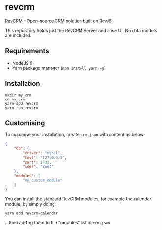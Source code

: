 # revcrm
RevCRM - Open-source CRM solution built on RevJS

This repository holds just the RevCRM Server and base UI. No data models are included.

## Requirements

* NodeJS 6
* Yarn package manager (`npm install yarn -g`)

## Installation

```
mkdir my_crm
cd my_crm
yarn add revcrm
yarn run revcrm
```

## Customising

To cusomise your installation, create `crm.json` with content as below:

```json
{
    "db": {
        "driver": "mysql",
        "host": "127.0.0.1",
        "port": 1433,
        "user": "root"
    },
    "modules": [
        "my_custom_module"
    ]
}
```

You can install the standard RevCRM modules, for example the calendar module, by simply doing:

```
yarn add revcrm-calendar
```
...then adding them to the "modules" list in `crm.json`